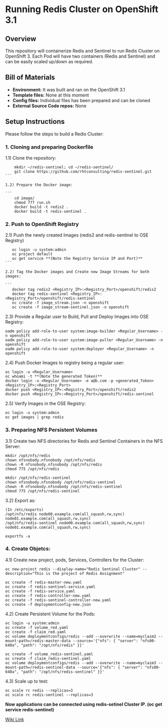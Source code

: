 # Running Redis Cluster on OpenShift 3.1

## Overview
This repository will containerize Redis and Sentinel to run Redis Cluster on OpenShift 3. Each Pod will have two containers (Redis and Sentinel) and can be easily scaled up/down as required.

## Bill of Materials
* **Environment:** It was built and ran on the OpenShift 3.1
* **Template files:** None at this moment
* **Config files:** Individual files has been prepared and can be cloned
* **External Source Code repos:** None

## Setup Instructions
Please follow the steps to build a Redis Cluster:
### 1. Cloning and preparing Dockerfile

1.1) Clone the repository:

````
    mkdir ~/redis-sentinel; cd ~/redis-sentinel/
    git clone https://github.com/rhtconsulting/redis-sentinel.git
```

1.2) Prepare the Docker image:

```
    cd image/
    chmod 777 run.sh
    docker build -t redis2 .
    docker build -t redis-sentinel .
````

### 2. Push to OpenShift Registry

2.1) Push the newly created Images (redis2 and redis-sentinel to OSE Registry)

````
   oc login -u system:admin
   oc project default
   oc get service **(Note the Registry Service IP and Port)**
```

2.2) Tag the Docker images and Create new Image Streams for both images: 

```
   docker tag redis2 <Registry_IP>:<Registry_Port>/openshift/redis2
   docker tag redis-sentinel <Registry_IP>:<Registry_Port>/openshift/redis-sentinel
   oc create -f image_stream.json -n openshift
   oc create -f image_stream-sentinel.json -n openshift
````

2.3) Provide a Regular user to Build, Pull and Deploy Images into OSE Registry:
```
oadm policy add-role-to-user system:image-builder <Regular_Username> -n openshift
oadm policy add-role-to-user system:image-puller <Regular_Username> -n openshift
oadm policy add-role-to-user system:deployer <Regular_Username> -n openshift
```

2.4) Push Docker Images to registry being a regular user:
```
oc login -u <Regular_Username>
oc whoami -t **(Note the generated Token)**
docker login -u <Regular_Username> -e a@b.com -p <generated_Token> <Registry_IP>:<Registry_Port>
docker push <Registry_IP>:<Registry_Port>/openshift/redis2
docker push <Registry_IP>:<Registry_Port>/openshift/redis-sentinel
```

2.5) Verify Images in the OSE Registry:
```
oc login -u system:admin
oc get images | grep redis
```

### 3. Preparing NFS Persistent Volumes
3.1) Create two NFS directories for Redis and Sentinel Containers in the NFS Server:

```
mkdir /opt/nfs/redis
chown nfsnobody.nfsnobody /opt/nfs/redis
chown -R nfsnobody.nfsnobody /opt/nfs/redis
chmod 775 /opt/nfs/redis

mkdir /opt/nfs/redis-sentinel
chown nfsnobody.nfsnobody /opt/nfs/redis-sentinel
chown -R nfsnobody.nfsnobody /opt/nfs/redis-sentinel
chmod 775 /opt/nfs/redis-sentinel
```
3.2) Export as:

```
(In /etc/exports)
/opt/nfs/redis node00.example.com(all_squash,rw,sync) node01.example.com(all_squash,rw,sync)
/opt/nfs/redis-sentinel node00.example.com(all_squash,rw,sync) node01.example.com(all_squash,rw,sync)

exportfs -a
```
### 4. Create Objetcs:

4.1) Create new project, pods, Services, Controllers for the Cluster:

```
oc new-project redis --display-name="Redis Sentinal Cluster" --description="This is the project of Redis Assignment"

oc create -f redis-master-new.yaml
oc create -f redis-sentinel-service.yaml
oc create -f redis-service.yaml
oc create -f redis-controller-new.yaml
oc create -f redis-sentinel-controller-new.yaml
oc create -f deploymentconfig-new.json
```

4.2) Create Persistent Volume for the Pods:

```
oc login -u system:admin
oc create -f volume_red.yaml
oc create -f claim_red.yaml
oc volume deploymentconfigs/redis --add --overwrite --name=myclaim2 --mount-path=/redis-master-data --source='{"nfs": { "server": "nfs00-640a", "path": "/opt/nfs/redis" }}'

oc create -f volume_redis-sentinel.yaml
oc create -f claim_redis-sentinel.yaml
oc volume deploymentconfigs/redis --add --overwrite --name=myclaim3 --mount-path=/redis-sentinel-data --source='{"nfs": { "server": "nfs00-640a", "path": "/opt/nfs/redis-sentinel" }}'
```
4.3) Scale up to test:

```
oc scale rc redis --replicas=3
oc scale rc redis-sentinel --replicas=3
```

**Now applications can be connected using redis-setinel Cluster IP. (oc get service redis-sentinel)**

[Wiki Link](https://github.com/shah-zobair/redis-sentinel/wiki/Redis-Cluster-on-OpenShift-3.1)
